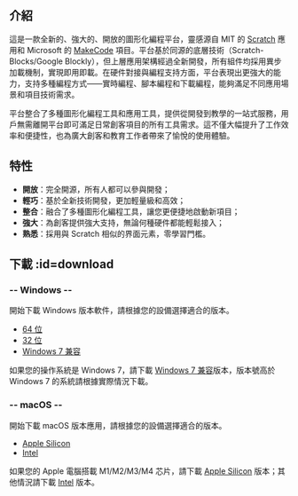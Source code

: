 ## 介紹

這是一款全新的、強大的、開放的圖形化編程平台，靈感源自 MIT 的 [Scratch](https://scratch.mit.edu) 應用和 Microsoft 的 [MakeCode](https://microsoft.com/makecode) 項目。平台基於同源的底層技術（Scratch-Blocks/Google Blockly），但上層應用架構經過全新開發，所有組件均採用異步加載機制，實現即用即載。在硬件對接與編程支持方面，平台表現出更強大的能力，支持多種編程方式——實時編程、腳本編程和下載編程，能夠滿足不同應用場景和項目技術需求。

平台整合了多種圖形化編程工具和應用工具，提供從開發到教學的一站式服務，用戶無需離開平台即可滿足日常創客項目的所有工具需求。這不僅大幅提升了工作效率和便捷性，也為廣大創客和教育工作者帶來了愉悅的使用體驗。

## 特性

- **開放**：完全開源，所有人都可以參與開發；
- **輕巧**：基於全新技術開發，更加輕量級和高效；
- **整合**：融合了多種圖形化編程工具，讓您更便捷地啟動新項目；
- **強大**：為創客提供強大支持，無論何種硬件都能輕鬆接入；
- **熟悉**：採用與 Scratch 相似的界面元素，零學習門檻。

## 下載 :id=download

<!-- select:start -->
<!-- select-menu-labels: 操作系統 -->

### -- Windows --

開始下載 Windows 版本軟件，請根據您的設備選擇適合的版本。

- [64 位][1]
- [32 位][2]
- [Windows 7 兼容][3]

如果您的操作系統是 Windows 7，請下載 [Windows 7 兼容][3]版本，版本號高於 Windows 7 的系統請根據實際情況下載。

### -- macOS --

開始下載 macOS 版本應用，請根據您的設備選擇適合的版本。

- [Apple Silicon][4]
- [Intel][5]

如果您的 Apple 電腦搭載 M1/M2/M3/M4 芯片，請下載 [Apple Silicon][4] 版本；其他情況請下載 [Intel][5] 版本。

<!-- select:end -->

[1]: https://github.com/BlockCodeLab/playgrounds-app/releases/download/v1.0.6/BlockCodePlaygrounds-win-x64-1.0.6.zip
[2]: https://github.com/BlockCodeLab/playgrounds-app/releases/download/v1.0.6/BlockCodePlaygrounds-win-x86-1.0.6.zip
[3]: https://github.com/BlockCodeLab/playgrounds-app/releases/download/v1.0.6/BlockCodePlaygrounds-win7-1.0.6.zip
[4]: https://github.com/BlockCodeLab/playgrounds-app/releases/download/v1.0.6/BlockCodePlaygrounds-macos-apple-silicon-1.0.6.zip
[5]: https://github.com/BlockCodeLab/playgrounds-app/releases/download/v1.0.6/BlockCodePlaygrounds-macos-intel-1.0.6.zip
